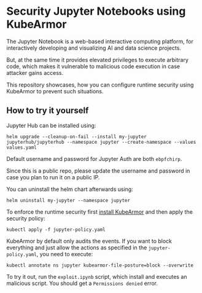 # Security Jupyter Notebooks using KubeArmor

The Jupyter Notebook is a web-based interactive computing platform, for interactively developing and visualizing AI and data science projects. 

But, at the same time it provides elevated privileges to execute arbitrary code, which makes it vulnerable to malicious code execution in case attacker gains access.

This repository showcases, how you can configure runtime security using KubeArmor to prevent such situations.

## How to try it yourself

Jupyter Hub can be installed using:
```
helm upgrade --cleanup-on-fail --install my-jupyter jupyterhub/jupyterhub --namespace jupyter --create-namespace --values values.yaml
```

Default username and password for Jupyter Auth are both `ebpfchirp`.

Since this is a public repo, please update the username and password in case you plan to run it on a public IP. 

You can uninstall the helm chart afterwards using:
```
helm uninstall my-jupyter --namespace jupyter
```

To enforce the runtime security first [install KubeArmor](https://docs.kubearmor.io/kubearmor/quick-links/deployment_guide) and then apply the security policy:
```
kubectl apply -f jupyter-policy.yaml
```

KubeArmor by default only audits the events. If you want to block everything and just allow the actions as specified in the `jupyter-policy.yaml`, you need to execute:

```
kubectl annotate ns jupyter kubearmor-file-posture=block --overwrite
```

To try it out, run the `exploit.ipynb` script, which install and executes an malicious script. You should get a `Permissions denied` error.
